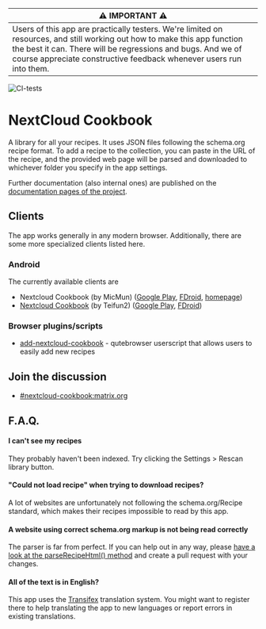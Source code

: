 | ⚠️ **IMPORTANT** ⚠️ |
| --- |
| Users of this app are practically testers. We're limited on resources, and still working out how to make this app function the best it can. There will be regressions and bugs. And we of course appreciate constructive feedback whenever users run into them. |

![CI-tests](https://github.com/nextcloud/cookbook/workflows/CI-tests/badge.svg)

# NextCloud Cookbook

A library for all your recipes. It uses JSON files following the schema.org recipe format. To add a recipe to the collection, you can paste in the URL of the recipe, and the provided web page will be parsed and downloaded to whichever folder you specify in the app settings.

Further documentation (also internal ones) are published on the [documentation pages of the project](http://nextcloud.github.io/cookbook/).

## Clients

The app works generally in any modern browser. Additionally, there are some more specialized clients listed here.

### Android
The currently available clients are

- Nextcloud Cookbook (by MicMun) ([Google Play](https://play.google.com/store/apps/details?id=de.micmun.android.nextcloudcookbook&hl=en_US&gl=US), [FDroid](https://f-droid.org/en/packages/de.micmun.android.nextcloudcookbook/), [homepage](https://micmun.de/nextcloud-cookbook-english/))
- [Nextcloud Cookbook](https://github.com/Teifun2/nextcloud-cookbook-flutter) (by Teifun2) ([Google Play](https://play.google.com/store/apps/details?id=com.nextcloud_cookbook_flutter&hl=en_US&gl=US), [FDroid](https://f-droid.org/en/packages/com.nextcloud_cookbook_flutter/))

### Browser plugins/scripts

- [add-nextcloud-cookbook](https://github.com/qutebrowser/qutebrowser/blob/master/misc/userscripts/add-nextcloud-cookbook) - qutebrowser userscript that allows users to easily add new recipes

## Join the discussion

* [#nextcloud-cookbook:matrix.org](https://matrix.to/#/#nextcloud-cookbook:matrix.org)

## F.A.Q.

#### I can't see my recipes
They probably haven't been indexed. Try clicking the Settings > Rescan library button.

#### "Could not load recipe" when trying to download recipes?
A lot of websites are unfortunately not following the schema.org/Recipe standard, which makes their recipes impossible to read by this app.

#### A website using correct schema.org markup is not being read correctly
The parser is far from perfect. If you can help out in any way, please [have a look at the parseRecipeHtml() method](https://github.com/mrzapp/nextcloud-cookbook/blob/master/lib/Service/RecipeService.php) and create a pull request with your changes.

#### All of the text is in English?
This app uses the [Transifex](https://www.transifex.com/nextcloud/nextcloud/cookbook/) translation system.
You might want to register there to help translating the app to new languages or report errors in existing translations.
